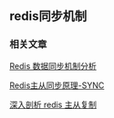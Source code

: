 ## redis同步机制

### 相关文章

[Redis 数据同步机制分析](https://blog.csdn.net/houjixin/article/details/27680183)

[Redis主从同步原理-SYNC](https://blog.csdn.net/sk199048/article/details/50725369)

[深入剖析 redis 主从复制](http://daoluan.net/linux/%E5%AD%A6%E4%B9%A0%E6%80%BB%E7%BB%93/%E7%BD%91%E7%BB%9C%E7%BC%96%E7%A8%8B/2014/04/22/decode-redis-replication.html)